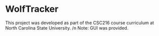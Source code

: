 # WolfTracker
This project was developed as part of the CSC216 course curriculum at North Carolina State University. /n
Note: GUI was provided.
